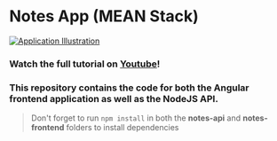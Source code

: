 # Notes App (MEAN Stack)

[![Application Illustration](app_illustration.png)](https://www.youtube.com/channel/UCbwsS1m4Hib6R-9F1alus_A)

<!-- TODO: Change links when you upload video -->

### Watch the full tutorial on [Youtube](https://www.youtube.com/watch?v=dlXEeOk-MrI&list=PLIjdNHWULhPR5cr7nkTvq6kTV8rbr6BVz&index=1)! 

### This repository contains the code for both the Angular frontend application as well as the NodeJS API. 

> Don't forget to run `npm install` in both the **notes-api** and **notes-frontend** folders to install dependencies